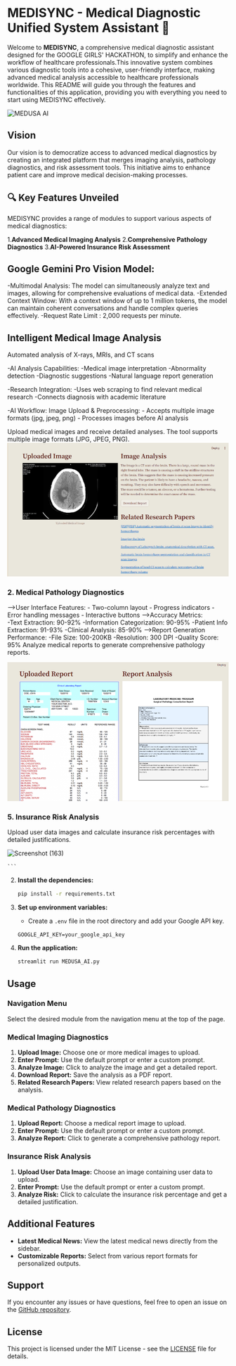 # MEDISYNC - Medical Diagnostic Unified System Assistant 🏥

Welcome to **MEDISYNC**, a comprehensive medical diagnostic assistant designed for the GOOGLE GIRLS' HACKATHON, to simplify and enhance the workflow of healthcare professionals.This innovative system combines various diagnostic tools into a cohesive, user-friendly interface, making advanced medical analysis accessible to healthcare professionals worldwide. This README will guide you through the features and functionalities of this application, providing you with everything you need to start using MEDISYNC  effectively.

![MEDUSA AI]()



## Vision

Our vision is to democratize access to advanced medical diagnostics by creating an integrated platform that merges imaging analysis, pathology diagnostics, and risk assessment tools. This initiative aims to enhance patient care and improve medical decision-making processes.

## 🔍 Key Features Unveiled
MEDISYNC provides a range of modules to support various aspects of medical diagnostics:

1.**Advanced Medical Imaging Analysis**
2.**Comprehensive Pathology Diagnostics**
3.**AI-Powered Insurance Risk Assessment**

## Google Gemini Pro Vision Model:

-Multimodal Analysis: The model can simultaneously analyze text and images, allowing for comprehensive evaluations of medical data.
-Extended Context Window: With a context window of up to 1 million tokens, the model can maintain coherent conversations and handle complex queries effectively.
-Request Rate Limit : 2,000 requests per minute.

## Intelligent Medical Image Analysis

Automated analysis of X-rays, MRIs, and CT scans

-AI Analysis Capabilities:
     -Medical image interpretation
     -Abnormality detection
     -Diagnostic suggestions
     -Natural language report generation

-Research Integration:
     -Uses web scraping to find relevant medical research
     -Connects diagnosis with academic literature

-AI Workflow: Image Upload & Preprocessing:
     - Accepts multiple image formats (jpg, jpeg, png)
     - Processes images before AI analysis

Upload medical images and receive detailed analyses. The tool supports multiple image formats (JPG, JPEG, PNG).
![alt text](image.png)



### 2. Medical Pathology Diagnostics
-->User Interface Features: 
     - Two-column layout
     - Progress indicators
     - Error handling messages
     - Interactive buttons
-->Accuracy Metrics:     
     -Text Extraction: 90-92%
     -Information Categorization: 90-95%
     -Patient Info Extraction: 91-93%
     -Clinical Analysis: 85-90%
-->Report Generation Performance:
      -File Size: 100-200KB
      -Resolution: 300 DPI
      -Quality Score: 95%
Analyze medical reports to generate comprehensive pathology reports.

![alt text](image-1.png)






### 5. Insurance Risk Analysis

Upload user data images and calculate insurance risk percentages with detailed justifications.

![Screenshot (163)](https://github.com/user-attachments/assets/635d753f-e61d-4d3c-872a-e5cbb9464b26)




    ```

2. **Install the dependencies:**
    ```sh
    pip install -r requirements.txt
    ```

3. **Set up environment variables:**
    - Create a `.env` file in the root directory and add your Google API key.
    ```env
    GOOGLE_API_KEY=your_google_api_key
    ```

4. **Run the application:**
    ```sh
    streamlit run MEDUSA_AI.py
    ```

## Usage

### Navigation Menu

Select the desired module from the navigation menu at the top of the page.

### Medical Imaging Diagnostics

1. **Upload Image:** Choose one or more medical images to upload.
2. **Enter Prompt:** Use the default prompt or enter a custom prompt.
3. **Analyze Image:** Click to analyze the image and get a detailed report.
4. **Download Report:** Save the analysis as a PDF report.
5. **Related Research Papers:** View related research papers based on the analysis.



### Medical Pathology Diagnostics

1. **Upload Report:** Choose a medical report image to upload.
2. **Enter Prompt:** Use the default prompt or enter a custom prompt.
3. **Analyze Report:** Click to generate a comprehensive pathology report.



### Insurance Risk Analysis

1. **Upload User Data Image:** Choose an image containing user data to upload.
2. **Enter Prompt:** Use the default prompt or enter a custom prompt.
3. **Analyze Risk:** Click to calculate the insurance risk percentage and get a detailed justification.



## Additional Features

- **Latest Medical News:** View the latest medical news directly from the sidebar.
- **Customizable Reports:** Select from various report formats for personalized outputs.

## Support

If you encounter any issues or have questions, feel free to open an issue on the [GitHub repository](https://github.com/swayam-the-coder/medusa-ai/issues).

## License

This project is licensed under the MIT License - see the [LICENSE](LICENSE) file for details.

 
